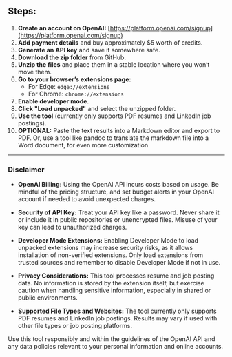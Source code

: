 ## Steps:

1. **Create an account on OpenAI:** [https://platform.openai.com/signup](https://platform.openai.com/signup)
2. **Add payment details** and buy approximately $5 worth of credits.
3. **Generate an API key** and save it somewhere safe.
4. **Download the zip folder** from GitHub.
5. **Unzip the files** and place them in a stable location where you won’t move them.
6. **Go to your browser’s extensions page:**  
   - For Edge: `edge://extensions`  
   - For Chrome: `chrome://extensions`
7. **Enable developer mode**.
8. **Click "Load unpacked"** and select the unzipped folder.
9. **Use the tool** (currently only supports PDF resumes and LinkedIn job postings).
10. **OPTIONAL:** Paste the text results into a Markdown editor and export to PDF. Or, use a tool like pandoc to translate the markdown file into a Word document, for even more customization

---

### Disclaimer

- **OpenAI Billing:** Using the OpenAI API incurs costs based on usage. Be mindful of the pricing structure, and set budget alerts in your OpenAI account if needed to avoid unexpected charges.
  
- **Security of API Key:** Treat your API key like a password. Never share it or include it in public repositories or unencrypted files. Misuse of your key can lead to unauthorized charges.

- **Developer Mode Extensions:** Enabling Developer Mode to load unpacked extensions may increase security risks, as it allows installation of non-verified extensions. Only load extensions from trusted sources and remember to disable Developer Mode if not in use.

- **Privacy Considerations:** This tool processes resume and job posting data. No information is stored by the extension itself, but exercise caution when handling sensitive information, especially in shared or public environments.

- **Supported File Types and Websites:** The tool currently only supports PDF resumes and LinkedIn job postings. Results may vary if used with other file types or job posting platforms. 

Use this tool responsibly and within the guidelines of the OpenAI API and any data policies relevant to your personal information and online accounts.
